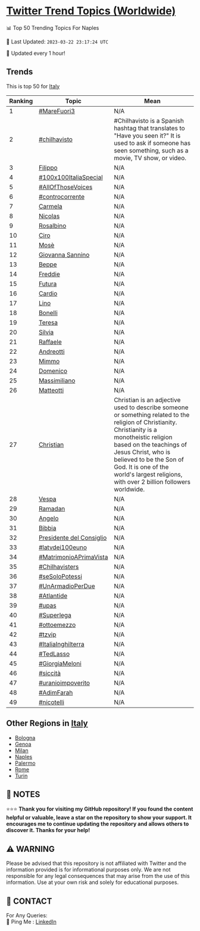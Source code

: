 [Twitter Trend Topics (Worldwide)](https://github.com/ErcinDedeoglu/Twitter-Trend-Topics)
==========


📊 Top 50 Trending Topics For Naples

📆 Last Updated: `2023-03-22 23:17:24 UTC`

🔧 Updated every 1 hour!


## Trends

This is top 50 for [Italy](</Italy>)

| Ranking | Topic | Mean |
| ------- | ------------ | ------------ |
| 1 | [#MareFuori3](http://twitter.com/search?q=%23MareFuori3) | N/A |
| 2 | [#chilhavisto](http://twitter.com/search?q=%23chilhavisto) | #Chilhavisto is a Spanish hashtag that translates to "Have you seen it?" It is used to ask if someone has seen something, such as a movie, TV show, or video. |
| 3 | [Filippo](http://twitter.com/search?q=Filippo) | N/A |
| 4 | [#100x100ItaliaSpecial](http://twitter.com/search?q=%23100x100ItaliaSpecial) | N/A |
| 5 | [#AllOfThoseVoices](http://twitter.com/search?q=%23AllOfThoseVoices) | N/A |
| 6 | [#controcorrente](http://twitter.com/search?q=%23controcorrente) | N/A |
| 7 | [Carmela](http://twitter.com/search?q=Carmela) | N/A |
| 8 | [Nicolas](http://twitter.com/search?q=Nicolas) | N/A |
| 9 | [Rosalbino](http://twitter.com/search?q=Rosalbino) | N/A |
| 10 | [Ciro](http://twitter.com/search?q=Ciro) | N/A |
| 11 | [Mosè](http://twitter.com/search?q=Mos%c3%a8) | N/A |
| 12 | [Giovanna Sannino](http://twitter.com/search?q=Giovanna+Sannino) | N/A |
| 13 | [Beppe](http://twitter.com/search?q=Beppe) | N/A |
| 14 | [Freddie](http://twitter.com/search?q=Freddie) | N/A |
| 15 | [Futura](http://twitter.com/search?q=Futura) | N/A |
| 16 | [Cardio](http://twitter.com/search?q=Cardio) | N/A |
| 17 | [Lino](http://twitter.com/search?q=Lino) | N/A |
| 18 | [Bonelli](http://twitter.com/search?q=Bonelli) | N/A |
| 19 | [Teresa](http://twitter.com/search?q=Teresa) | N/A |
| 20 | [Silvia](http://twitter.com/search?q=Silvia) | N/A |
| 21 | [Raffaele](http://twitter.com/search?q=Raffaele) | N/A |
| 22 | [Andreotti](http://twitter.com/search?q=Andreotti) | N/A |
| 23 | [Mimmo](http://twitter.com/search?q=Mimmo) | N/A |
| 24 | [Domenico](http://twitter.com/search?q=Domenico) | N/A |
| 25 | [Massimiliano](http://twitter.com/search?q=Massimiliano) | N/A |
| 26 | [Matteotti](http://twitter.com/search?q=Matteotti) | N/A |
| 27 | [Christian](http://twitter.com/search?q=Christian) | Christian is an adjective used to describe someone or something related to the religion of Christianity. Christianity is a monotheistic religion based on the teachings of Jesus Christ, who is believed to be the Son of God. It is one of the world's largest religions, with over 2 billion followers worldwide. |
| 28 | [Vespa](http://twitter.com/search?q=Vespa) | N/A |
| 29 | [Ramadan](http://twitter.com/search?q=Ramadan) | N/A |
| 30 | [Angelo](http://twitter.com/search?q=Angelo) | N/A |
| 31 | [Bibbia](http://twitter.com/search?q=Bibbia) | N/A |
| 32 | [Presidente del Consiglio](http://twitter.com/search?q=Presidente+del+Consiglio) | N/A |
| 33 | [#latvdei100euno](http://twitter.com/search?q=%23latvdei100euno) | N/A |
| 34 | [#MatrimonioAPrimaVista](http://twitter.com/search?q=%23MatrimonioAPrimaVista) | N/A |
| 35 | [#Chilhavisters](http://twitter.com/search?q=%23Chilhavisters) | N/A |
| 36 | [#seSoloPotessi](http://twitter.com/search?q=%23seSoloPotessi) | N/A |
| 37 | [#UnArmadioPerDue](http://twitter.com/search?q=%23UnArmadioPerDue) | N/A |
| 38 | [#Atlantide](http://twitter.com/search?q=%23Atlantide) | N/A |
| 39 | [#upas](http://twitter.com/search?q=%23upas) | N/A |
| 40 | [#Superlega](http://twitter.com/search?q=%23Superlega) | N/A |
| 41 | [#ottoemezzo](http://twitter.com/search?q=%23ottoemezzo) | N/A |
| 42 | [#tzvip](http://twitter.com/search?q=%23tzvip) | N/A |
| 43 | [#ItaliaInghilterra](http://twitter.com/search?q=%23ItaliaInghilterra) | N/A |
| 44 | [#TedLasso](http://twitter.com/search?q=%23TedLasso) | N/A |
| 45 | [#GiorgiaMeloni](http://twitter.com/search?q=%23GiorgiaMeloni) | N/A |
| 46 | [#siccità](http://twitter.com/search?q=%23siccit%c3%a0) | N/A |
| 47 | [#uranioimpoverito](http://twitter.com/search?q=%23uranioimpoverito) | N/A |
| 48 | [#AdimFarah](http://twitter.com/search?q=%23AdimFarah) | N/A |
| 49 | [#nicotelli](http://twitter.com/search?q=%23nicotelli) | N/A |



## Other Regions in [Italy](</Italy>)

* [Bologna](</Italy/Bologna.md>)
* [Genoa](</Italy/Genoa.md>)
* [Milan](</Italy/Milan.md>)
* [Naples](</Italy/Naples.md>)
* [Palermo](</Italy/Palermo.md>)
* [Rome](</Italy/Rome.md>)
* [Turin](</Italy/Turin.md>)



## 📝 NOTES

⭐⭐⭐ **Thank you for visiting my GitHub repository! If you found the content helpful or valuable, leave a star on the repository to show your support. It encourages me to continue updating the repository and allows others to discover it. Thanks for your help!**


## ⚠️ WARNING

Please be advised that this repository is not affiliated with Twitter and the information provided is for informational purposes only. We are not responsible for any legal consequences that may arise from the use of this information. Use at your own risk and solely for educational purposes.


## 📨 CONTACT

 For Any Queries:  
            🏓 Ping Me : [LinkedIn](https://www.linkedin.com/in/ercindedeoglu/)
